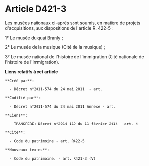 # Article D421-3

Les musées nationaux ci-après sont soumis, en matière de projets d'acquisitions, aux dispositions de l'article R. 422-5 :

1° Le musée du quai Branly ; 

2° Le musée de la musique (Cité de la musique) ; 

3° Le musée national de l'histoire de l'immigration (Cité nationale de l'histoire de l'immigration).

**Liens relatifs à cet article**

	**Créé par**:

	  - Décret n°2011-574 du 24 mai 2011  - art.

	**Codifié par**:

	  - Décret n°2011-574 du 24 mai 2011 Annexe - art.

	**Liens**:

	  - TRANSFERE: Décret n°2014-119 du 11 février 2014 - art. 4

	**Cite**:

	  - Code du patrimoine - art. R422-5

	**Nouveaux textes**:

	  - Code du patrimoine. - art. R421-3 (V)
